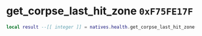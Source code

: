 # get_corpse_last_hit_zone `0xF75FE17F`

```lua
local result --[[ integer ]] = natives.health.get_corpse_last_hit_zone()
```